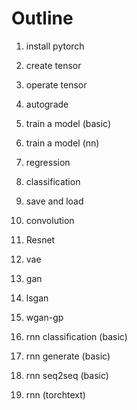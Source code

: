 # Outline
1. install pytorch  
2. create tensor  
3. operate tensor  
4. autograde  

5. train a model (basic)  
6. train a model (nn)  
7. regression  
8. classification  
9. save and load  

10. convolution  
11. Resnet  

12. vae  

13. gan  
14. lsgan  
15. wgan-gp  

16. rnn classification (basic)  
17. rnn generate (basic)  
18. rnn seq2seq (basic)  
19. rnn (torchtext)  
